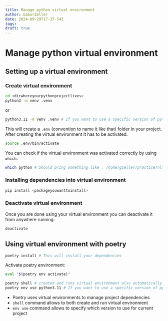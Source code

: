 ```yaml
---
title: Manage python virtual environment
author: GaborZeller
date: 2024-09-29T17-37-54Z
tags:
draft: true
---
```


# Manage python virtual environment

## Setting up a virtual environment

### Create virtual environment

```sh
cd <dirwhereyourpythonprojectlives>
python3 -m venv .venv
```

or

```sh
python3.11 -m venv .venv # If you want to use a specific version of python
```

This will create a `.env` (convention to name it like that) folder in your project. After creating the virtual environment it has to be activated.

```sh
source .env/bin/activate
```

You can check if the virtual environment was activated correctly by using `which`.

```sh
which python # Should pring something like : /home/gzeller/practice/nltk-practice/.env/bin/python
```

### Installing dependencies into virtual environment

```sh
pip install <packageyouwanttoinstall>
```

### Deactivate virtual environment

Once you are done using your virtual environment you can deactivate it from anywhere running:

```sh
deactivate
```

## Using virtual environment with poetry

```sh
poetry install # This will install your dependencies
```

Activate poetry environment:

```sh
eval "$(poetry env activate)"
```

```sh
poetry shell # creates and runs virtual environment also automatically selects the python version set in the toml file
poetry env use python3.11 # If you want to use a specific version of python, but this does not create a virtual environment
```

- Poetry uses virtual environments to manage project dependencies
- `shell` command allows to both create and run virtual environment
- `env use` command allows to specify which version to use for current project

